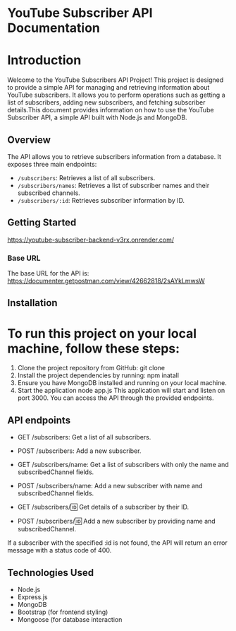 # YouTube Subscriber API Documentation

# Introduction
Welcome to the YouTube Subscribers API Project! This project is designed to provide a simple API for managing and retrieving information about YouTube subscribers. It allows you to perform operations such as getting a list of subscribers, adding new subscribers, and fetching subscriber details.This document provides information on how to use the YouTube Subscriber API, a simple API built with Node.js and MongoDB.

## Overview

The API allows you to retrieve subscribers information from a database. It exposes three main endpoints:

* `/subscribers`: Retrieves a list of all subscribers.
* `/subscribers/names`: Retrieves a list of subscriber names and their subscribed channels.
* `/subscribers/:id`: Retrieves subscriber information by ID.

## Getting Started
https://youtube-subscriber-backend-v3rx.onrender.com/

### Base URL
The base URL for the API is: https://documenter.getpostman.com/view/42662818/2sAYkLmwsW

## Installation
# To run this project on your local machine, follow these steps:
1. Clone the project repository from GitHub:
   git clone <repository-url>
2. Install the project dependencies by running:
   npm inatall
3. Ensure you have MongoDB installed and running on your local machine.
4. Start the application
   node app.js
This application will start and listen on port 3000. You can access the API through the provided endpoints.

## API endpoints
* GET /subscribers: Get a list of all subscribers.

* POST /subscribers: Add a new subscriber.

* GET /subscribers/name: Get a list of subscribers with only the name and subscribedChannel fields.

* POST /subscribers/name: Add a new subscriber with name and subscribedChannel fields.

* GET /subscribers/:id: Get details of a subscriber by their ID.

* POST /subscribers/:id: Add a new subscriber by providing name and subscribedChannel.

If a subscriber with the specified :id is not found, the API will return an error message with a status code of 400.

## Technologies Used
* Node.js
* Express.js
* MongoDB
* Bootstrap (for frontend styling)
* Mongoose (for database interaction
      

